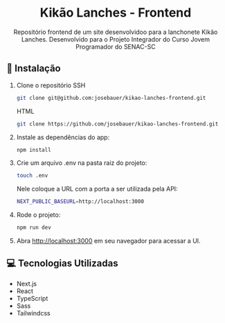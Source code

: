 <h1 align="center">Kikão Lanches - Frontend</h1>

<p align="center">Repositório frontend de um site desenvolvidoo para a lanchonete Kikão Lanches. Desenvolvido para o Projeto Integrador do Curso Jovem Programador do SENAC-SC</p>

## 🚀 Instalação

1. Clone o repositório
   SSH
   ```bash
   git clone git@github.com:josebauer/kikao-lanches-frontend.git
   ```
   HTML
   ```bash
   git clone https://github.com/josebauer/kikao-lanches-frontend.git
   ```
   

2. Instale as dependências do app:
   ```bash
   npm install
   ```

3. Crie um arquivo .env na pasta raiz do projeto:
   ```bash
   touch .env
   ```
   Nele coloque a URL com a porta a ser utilizada pela API:
   ```bash
   NEXT_PUBLIC_BASEURL=http://localhost:3000
   ```

4. Rode o projeto:
   ```bash
   npm run dev
   ```

5. Abra [http://localhost:3000](http://localhost:3000) em seu navegador para acessar a UI.
   
## 💻 Tecnologias Utilizadas

- Next.js
- React
- TypeScript
- Sass
- Tailwindcss

